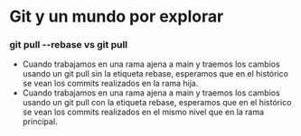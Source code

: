 # Git y un mundo por explorar

### git pull --rebase vs git pull

- Cuando trabajamos en una rama ajena a main y traemos los cambios usando un git pull sin la etiqueta rebase, esperamos que en el histórico se vean los commits realizados en la rama hija.
- Cuando trabajamos en una rama ajena a main y traemos los cambios usando un git pull con la etiqueta rebase, esperamos que en el histórico se vean los commits realizados en el mismo nivel que en la rama principal.
